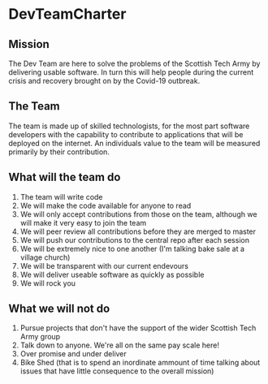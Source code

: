 # DevTeamCharter

## Mission
The Dev Team are here to solve the problems of the Scottish Tech Army by delivering usable software. In turn this will help people during the current crisis and recovery brought on by the Covid-19 outbreak.

## The Team
The team is made up of skilled technologists, for the most part software developers with the capability to contribute to applications that will be deployed on the internet. An individuals value to the team will be measured primarily by their contribution.

## What will the team do
1. The team will write code
2. We will make the code available for anyone to read
3. We will only accept contributions from those on the team, although we will make it very easy to join the team
4. We will peer review all contributions before they are merged to master
5. We will push our contributions to the central repo after each session
6. We will be extremely nice to one another (I'm talking bake sale at a village church)
7. We will be transparent with our current endevours
8. We will deliver useable software as quickly as possible
9. We will rock you

## What we will not do
1. Pursue projects that don't have the support of the wider Scottish Tech Army group
2. Talk down to anyone. We're all on the same pay scale here!
3. Over promise and under deliver
4. Bike Shed (that is to spend an inordinate ammount of time talking about issues that have little consequence to the overall mission)